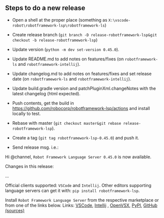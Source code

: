 
Steps to do a new release
---------------------------

- Open a shell at the proper place (something as `X:\vscode-robot\robotframework-lsp\robotframework-ls`)

- Create release branch (`git branch -D release-robotframework-lsp&git checkout -b release-robotframework-lsp`)

- Update version (`python -m dev set-version 0.45.0`).

- Update README.md to add notes on features/fixes (on `robotframework-ls` and `robotframework-intellij`).

- Update changelog.md to add notes on features/fixes and set release date (on `robotframework-ls` and `robotframework-intellij`).

- Update build.gradle version and patchPluginXml.changeNotes with the latest changelog (html expected).

- Push contents, get the build in https://github.com/robocorp/robotframework-lsp/actions and install locally to test.

- Rebase with master (`git checkout master&git rebase release-robotframework-lsp`).

- Create a tag (`git tag robotframework-lsp-0.45.0`) and push it.

- Send release msg. i.e.:

Hi @channel, `Robot Framework Language Server 0.45.0` is now available.

Changes in this release:

...

Official clients supported: `VSCode` and `Intellij`.
Other editors supporting language servers can get it with: `pip install robotframework-lsp`.

Install `Robot Framework Language Server` from the respective marketplace or from one of the links below.
Links: [VSCode](https://marketplace.visualstudio.com/items?itemName=robocorp.robotframework-lsp), [Intellij](https://plugins.jetbrains.com/plugin/16086-robot-framework-language-server/versions/stable/) , [OpenVSX](https://open-vsx.org/extension/robocorp/robotframework-lsp), [PyPI](https://pypi.org/project/robotframework-lsp/), [GitHub (sources)](https://github.com/robocorp/robotframework-lsp/tree/master/robotframework-ls)